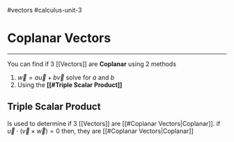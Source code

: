 #vectors 
#calculus-unit-3 
# Coplanar Vectors
---
You can find if 3 [[Vectors]] are **Coplanar** using 2 methods
1. $\vec{w}=a\vec{u}+b\vec{v}$ solve for $a$ and $b$
2. Using the **[[#Triple Scalar Product]]**

## Triple Scalar Product
Is used to determine if 3 [[Vectors]] are [[#Coplanar Vectors|Coplanar]].
if $\vec{u}\cdot(\vec{v}\times\vec{w})=0$ then, they are [[#Coplanar Vectors|Coplanar]]
